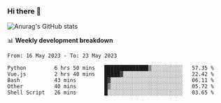 ### Hi there 👋
![Anurag's GitHub stats](https://github-readme-stats.vercel.app/api?username=jami1024&show_icons=true&theme=radical)

📊 **Weekly development breakdown**
<!--START_SECTION:waka-->

```text
From: 16 May 2023 - To: 23 May 2023

Python         6 hrs 50 mins   ██████████████▒░░░░░░░░░░   57.35 %
Vue.js         2 hrs 40 mins   █████▓░░░░░░░░░░░░░░░░░░░   22.42 %
Bash           43 mins         █▓░░░░░░░░░░░░░░░░░░░░░░░   06.11 %
Other          40 mins         █▒░░░░░░░░░░░░░░░░░░░░░░░   05.72 %
Shell Script   26 mins         █░░░░░░░░░░░░░░░░░░░░░░░░   03.65 %
```

<!--END_SECTION:waka-->
<!--
**jami1024/jami1024** is a ✨ _special_ ✨ repository because its `README.md` (this file) appears on your GitHub profile.

Here are some ideas to get you started:

- 🔭 I’m currently working on ...
- 🌱 I’m currently learning ...
- 👯 I’m looking to collaborate on ...
- 🤔 I’m looking for help with ...
- 💬 Ask me about ...
- 📫 How to reach me: ...
- 😄 Pronouns: ...
- ⚡ Fun fact: ...
-->
